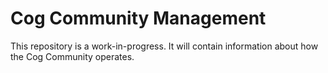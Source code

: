 Cog Community Management
========================

This repository is a work-in-progress. It will contain information about how the Cog Community operates.
